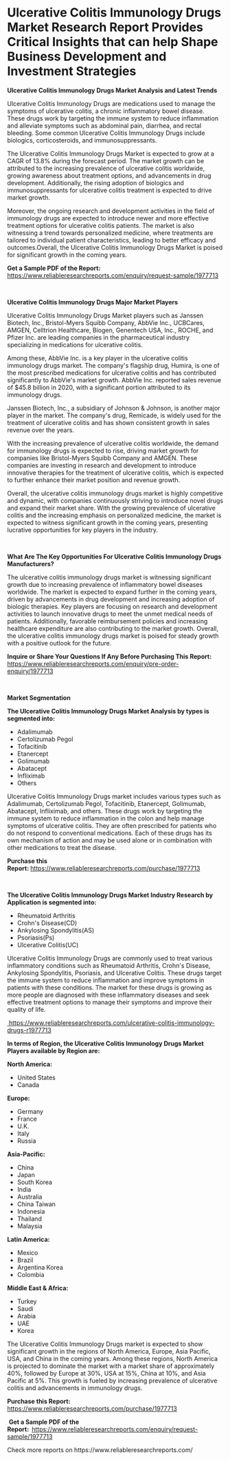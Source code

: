 <p><h1>Ulcerative Colitis Immunology Drugs Market Research Report Provides Critical Insights that can help Shape Business Development and Investment Strategies</h1></p><p><strong>Ulcerative Colitis Immunology Drugs Market Analysis and Latest Trends</strong></p>
<p><p>Ulcerative Colitis Immunology Drugs are medications used to manage the symptoms of ulcerative colitis, a chronic inflammatory bowel disease. These drugs work by targeting the immune system to reduce inflammation and alleviate symptoms such as abdominal pain, diarrhea, and rectal bleeding. Some common Ulcerative Colitis Immunology Drugs include biologics, corticosteroids, and immunosuppressants.</p><p>The Ulcerative Colitis Immunology Drugs Market is expected to grow at a CAGR of 13.8% during the forecast period. The market growth can be attributed to the increasing prevalence of ulcerative colitis worldwide, growing awareness about treatment options, and advancements in drug development. Additionally, the rising adoption of biologics and immunosuppressants for ulcerative colitis treatment is expected to drive market growth.</p><p>Moreover, the ongoing research and development activities in the field of immunology drugs are expected to introduce newer and more effective treatment options for ulcerative colitis patients. The market is also witnessing a trend towards personalized medicine, where treatments are tailored to individual patient characteristics, leading to better efficacy and outcomes.Overall, the Ulcerative Colitis Immunology Drugs Market is poised for significant growth in the coming years.</p></p>
<p><strong>Get a Sample PDF of the Report:&nbsp;</strong> <a href="https://www.reliableresearchreports.com/enquiry/request-sample/1977713">https://www.reliableresearchreports.com/enquiry/request-sample/1977713</a></p>
<p>&nbsp;</p>
<p><strong>Ulcerative Colitis Immunology Drugs Major Market Players</strong></p>
<p><p>Ulcerative Colitis Immunology Drugs Market players such as Janssen Biotech, Inc., Bristol-Myers Squibb Company, AbbVie Inc., UCBCares, AMGEN, Celltrion Healthcare, Biogen, Genentech USA, Inc., ROCHE, and Pfizer Inc. are leading companies in the pharmaceutical industry specializing in medications for ulcerative colitis.</p><p>Among these, AbbVie Inc. is a key player in the ulcerative colitis immunology drugs market. The company's flagship drug, Humira, is one of the most prescribed medications for ulcerative colitis and has contributed significantly to AbbVie's market growth. AbbVie Inc. reported sales revenue of $45.8 billion in 2020, with a significant portion attributed to its immunology drugs.</p><p>Janssen Biotech, Inc., a subsidiary of Johnson & Johnson, is another major player in the market. The company's drug, Remicade, is widely used for the treatment of ulcerative colitis and has shown consistent growth in sales revenue over the years.</p><p>With the increasing prevalence of ulcerative colitis worldwide, the demand for immunology drugs is expected to rise, driving market growth for companies like Bristol-Myers Squibb Company and AMGEN. These companies are investing in research and development to introduce innovative therapies for the treatment of ulcerative colitis, which is expected to further enhance their market position and revenue growth.</p><p>Overall, the ulcerative colitis immunology drugs market is highly competitive and dynamic, with companies continuously striving to introduce novel drugs and expand their market share. With the growing prevalence of ulcerative colitis and the increasing emphasis on personalized medicine, the market is expected to witness significant growth in the coming years, presenting lucrative opportunities for key players in the industry.</p></p>
<p>&nbsp;</p>
<p><strong>What Are The Key Opportunities For Ulcerative Colitis Immunology Drugs Manufacturers?</strong></p>
<p><p>The ulcerative colitis immunology drugs market is witnessing significant growth due to increasing prevalence of inflammatory bowel diseases worldwide. The market is expected to expand further in the coming years, driven by advancements in drug development and increasing adoption of biologic therapies. Key players are focusing on research and development activities to launch innovative drugs to meet the unmet medical needs of patients. Additionally, favorable reimbursement policies and increasing healthcare expenditure are also contributing to the market growth. Overall, the ulcerative colitis immunology drugs market is poised for steady growth with a positive outlook for the future.</p></p>
<p><strong>Inquire or Share Your Questions If Any Before Purchasing This Report:</strong> <a href="https://www.reliableresearchreports.com/enquiry/pre-order-enquiry/1977713">https://www.reliableresearchreports.com/enquiry/pre-order-enquiry/1977713</a></p>
<p>&nbsp;</p>
<p><strong>Market Segmentation</strong></p>
<p><strong>The Ulcerative Colitis Immunology Drugs Market Analysis by types is segmented into:</strong></p>
<p><ul><li>Adalimumab</li><li>Certolizumab Pegol</li><li>Tofacitinib</li><li>Etanercept</li><li>Golimumab</li><li>Abatacept</li><li>Infliximab</li><li>Others</li></ul></p>
<p><p>Ulcerative Colitis Immunology Drugs market includes various types such as Adalimumab, Certolizumab Pegol, Tofacitinib, Etanercept, Golimumab, Abatacept, Infliximab, and others. These drugs work by targeting the immune system to reduce inflammation in the colon and help manage symptoms of ulcerative colitis. They are often prescribed for patients who do not respond to conventional medications. Each of these drugs has its own mechanism of action and may be used alone or in combination with other medications to treat the disease.</p></p>
<p><strong>Purchase this Report:&nbsp;</strong><a href="https://www.reliableresearchreports.com/purchase/1977713">https://www.reliableresearchreports.com/purchase/1977713</a></p>
<p>&nbsp;</p>
<p><strong>The Ulcerative Colitis Immunology Drugs Market Industry Research by Application is segmented into:</strong></p>
<p><ul><li>Rheumatoid Arthritis</li><li>Crohn's Disease(CD)</li><li>Ankylosing Spondylitis(AS)</li><li>Psoriasis(Ps)</li><li>Ulcerative Colitis(UC)</li></ul></p>
<p><p>Ulcerative Colitis Immunology Drugs are commonly used to treat various inflammatory conditions such as Rheumatoid Arthritis, Crohn's Disease, Ankylosing Spondylitis, Psoriasis, and Ulcerative Colitis. These drugs target the immune system to reduce inflammation and improve symptoms in patients with these conditions. The market for these drugs is growing as more people are diagnosed with these inflammatory diseases and seek effective treatment options to manage their symptoms and improve their quality of life.</p></p>
<p><a href="https://www.reliableresearchreports.com/ulcerative-colitis-immunology-drugs-r1977713">&nbsp;https://www.reliableresearchreports.com/ulcerative-colitis-immunology-drugs-r1977713</a></p>
<p><strong>In terms of Region, the Ulcerative Colitis Immunology Drugs Market Players available by Region are:</strong></p>
<p>
    <p> <strong> North America: </strong>
        <ul>
            <li>United States</li>
            <li>Canada</li>
        </ul>
        </p> 
    <p> <strong> Europe: </strong>
        <ul>
            <li>Germany</li>
            <li>France</li>
            <li>U.K.</li>
            <li>Italy</li>
            <li>Russia</li>
        </ul>
        </p> 
    <p> <strong> Asia-Pacific: </strong>
        <ul>
            <li>China</li>
            <li>Japan</li>
            <li>South Korea</li>
            <li>India</li>
            <li>Australia</li>
            <li>China Taiwan</li>
            <li>Indonesia</li>
            <li>Thailand</li>
            <li>Malaysia</li>
        </ul>
        </p> 
    <p> <strong> Latin America: </strong>
        <ul>
            <li>Mexico</li>
            <li>Brazil</li>
            <li>Argentina Korea</li>
            <li>Colombia</li>
        </ul>
        </p> 
    <p> <strong> Middle East & Africa: </strong>
        <ul>
            <li>Turkey</li>
            <li>Saudi</li>
            <li>Arabia</li>
            <li>UAE</li>
            <li>Korea</li>
        </ul>
    </p>
    </p>
<p><p>The Ulcerative Colitis Immunology Drugs market is expected to show significant growth in the regions of North America, Europe, Asia Pacific, USA, and China in the coming years. Among these regions, North America is projected to dominate the market with a market share of approximately 40%, followed by Europe at 30%, USA at 15%, China at 10%, and Asia Pacific at 5%. This growth is fueled by increasing prevalence of ulcerative colitis and advancements in immunology drugs.</p></p>
<p><strong>Purchase this Report: </strong><a href="https://www.reliableresearchreports.com/purchase/1977713">https://www.reliableresearchreports.com/purchase/1977713</a></p>
<p>&nbsp;<strong>Get a Sample PDF of the Report:&nbsp;&nbsp;</strong><a href="https://www.reliableresearchreports.com/enquiry/request-sample/1977713">https://www.reliableresearchreports.com/enquiry/request-sample/1977713</a></p>
<p><strong></strong></p>
<p>Check more reports on https://www.reliableresearchreports.com/</p>